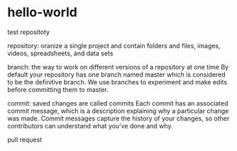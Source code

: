 # hello-world
test repositoty

repository: oranize a single project and contain folders and files, images, videos, spreadsheets, and data sets 

branch: the way to work on different versions of a repository at one time
By default your repository has one branch named master which is considered to be the definitive branch.
We use branches to experiment and make edits before committing them to master.

commit: saved changes are called commits
Each commit has an associated commit message, which is a description explaining why a particular change was made.
Commit messages capture the history of your changes, so other contributors can understand what you’ve done and why.

pull request
